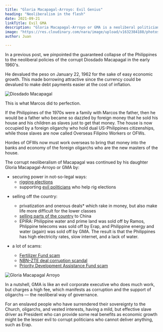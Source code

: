 ```yaml
---
title: "Gloria Macapagal-Arroyo: Evil Genius"
heading: "Neoliberalism in the flesh"
date: 2021-09-21
linkTitle: Evil GMA 
description: "Gloria Macapagal-Arroyo or GMA is a neoliberal politician who is so skilled at finding ways to sell the country"
image: "https://res.cloudinary.com/nara/image/upload/v1632384188/photos/gma800.jpg"
author: Juan

---
```



In a previous post, we pinpointed the guaranteed collapse of the Philippines to the neoliberal policies of the corrupt Diosdado Macapagal in the early 1960's. 

He devalued the peso on January 22, 1962 for the sake of easy economic growth. This made borrowing attractive since the currency could be devalued to make debt payments easier at the cost of inflation.

![Diosdado Macapagal](https://sorasystem.sirv.com/photos/macapagal.jpg)

This is what Marcos did to perfection. 

If the Philippines of the 1970s were a family with Marcos the father, then he would be a father who became so dazzled by foreign money that he sold his house and his children as slaves just to get that money. The house is now occupied by a foreign oligarchy who hold dual US-Philippines citizenships, while those slaves are now called Overseas Filipino Workers or OFWs. 

Hordes of OFWs now must work overseas to bring that money into the banks and economy of the foreign oligarchs who are the new masters of the house.

The corrupt neoliberalism of Macapagal was continued by his daughter Gloria Macapagal-Arroyo or GMA by:

- securing power in not-so-legal ways:
  - [rigging elections](https://en.wikipedia.org/wiki/Hello_Garci_scandal)
  - supporting [evil politicians](https://en.wikipedia.org/wiki/Maguindanao_massacre) who help rig elections

<!--  is a neoliberal president like her father,  Diosdado Macapagal. 
In a  pinpoint the decline of the country from riches to rags to Diosdado Macapagal who devalued the currency on  
, which Marcos then carried to perfection and plunder. -->
- selling off the country:
  - privatization and onerous deals* which rake in money, but also make life more difficult for the lower classes
  - [selling parts of the country](https://opinion.inquirer.net/115224/woman-sold-spratlys-china) to China
  - EPIRA: Philippine water and prime land was sold off by Ramos, Phlippine telecoms was sold off by Erap, and Philippine energy and water (again) was sold off by GMA. The result is that the Philippines has high electricity rates, slow internet, and a lack of water.

- a lot of scams:
  - [Fertilizer Fund scam](https://en.wikipedia.org/wiki/Fertilizer_Fund_scam)
  - [NBN–ZTE deal corruption scandal](https://en.wikipedia.org/wiki/NBN%E2%80%93ZTE_deal_corruption_scandal)
  - [Priority Development Assistance Fund scam](https://en.wikipedia.org/wiki/Priority_Development_Assistance_Fund_scam)

<!--   The woman who ‘sold Spratlys to China’. This alone is a treason, but she was even effective in avoiding that by preventing the coup of 2006 (In contrast, Cory had so many coups)
2006 state of emergency in the Philippines - Wikipedia
Gloria Arroyo walks free after nearly 4 years -->

<!-- She was able to make her evil policies effective (do as intended), as opposed to the other presidents who made policies that failed to achieve their goals. -->

<!-- Cory Aquino was the worst president in terms of damage to country because she actually legalized the permanent selling of the country. The errors of Diosdado Macapagal and Marcos could be reversed by changes in law. But Cory cemented policy mistakes in the Constitution itself.
Erap was the most incompetent and corrupt president but thankfully didn't do too much damage since he didn’t even finish his term
Noy Aquino was the second most incompetent (Yolanda, SAF44, drugs, MRT)
Ramos was just a less effective than GMA. His MWSS privatization was a failure in the beginning. The MRT was inadequate. BGC was a traffic-maker. -->

![Gloria Macapagal Arroyo](https://res.cloudinary.com/nara/image/upload/v1632384188/photos/gma800.jpg)

In a nutshell, GMA is like an evil corporate executive who does much work, but charges a high fee, which manifests as corruption and the support of oligarchs — the neoliberal way of governance. 

For an enslaved people who have surrendered their sovereignty to the Church, oligarchs, and vested interests, having a mild, but effective slave driver as President who can provide some real benefits as economic growth might be the lesser evil to corrupt politicians who cannot deliver anything, such as Erap.
